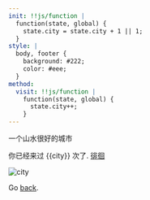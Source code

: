 ```yaml
---
init: !!js/function |
  function(state, global) {
    state.city = state.city + 1 || 1;
  }
style: |
  body, footer {
    background: #222;
    color: #eee;
  }
method: 
  visit: !!js/function |
    function(state, global) {
      state.city++;
    }
---
```


一个山水很好的城市

你已经来过 {{city}} 次了.
[徘徊](@visit)

![city](https://timgsa.baidu.com/timg?image&quality=80&size=b9999_10000&sec=1508507654231&di=98085002b7b084f102463a912124cef9&imgtype=0&src=http%3A%2F%2Fimg.yzcdn.cn%2Fupload_files%2F2015%2F07%2F16%2FFjhuXJ-2r0lHYnBUfC41neK58wtZ.jpg%2521580x580.jpg)

Go [back](index).